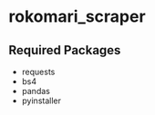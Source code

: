 # rokomari_scraper

## Required Packages

<ul>
<li>requests</li>
<li>bs4</li>
<li>pandas</li>
<li>pyinstaller</li>
</ul>
